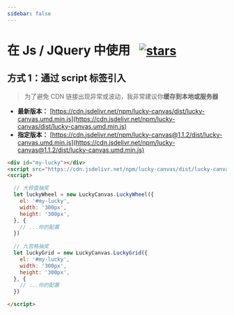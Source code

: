 ```yaml
---
sidebar: false
---
```


<h1>
  在 Js / JQuery 中使用&ensp;
  <a href="https://github.com/LuckDraw/lucky-canvas" target="_black">
    <img src="https://img.shields.io/github/stars/luckdraw/lucky-canvas?color=%23ffca28&label=lucky-canvas%20%7C%20stars&logo=github&style=flat-square" style="vertical-align: bottom" alt="stars" />
  </a>
</h1>

## 方式 1：通过 script 标签引入

> 为了避免 CDN 链接出现异常或波动，我非常建议你**缓存到本地或服务器**

- **最新版本：** [https://cdn.jsdelivr.net/npm/lucky-canvas/dist/lucky-canvas.umd.min.js](https://cdn.jsdelivr.net/npm/lucky-canvas/dist/lucky-canvas.umd.min.js)
- **指定版本：** [https://cdn.jsdelivr.net/npm/lucky-canvas@1.1.2/dist/lucky-canvas.umd.min.js](https://cdn.jsdelivr.net/npm/lucky-canvas@1.1.2/dist/lucky-canvas.umd.min.js)


```html
<div id="my-lucky"></div>
<script src="https://cdn.jsdelivr.net/npm/lucky-canvas/dist/lucky-canvas.umd.min.js"></script>
<script>

  // 大转盘抽奖
  let luckyWheel = new LuckyCanvas.LuckyWheel({
    el: '#my-lucky',
    width: '300px',
    height: '300px',
  }, {
    // ...你的配置
  })
  
  // 九宫格抽奖
  let luckyGrid = new LuckyCanvas.LuckyGrid({
    el: '#my-lucky',
    width: '300px',
    height: '300px',
  }, {
    // ...你的配置
  })

</script>
```
